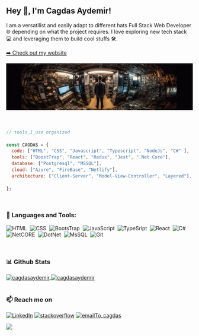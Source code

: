 ## Hey 👋, I'm Cagdas Aydemir!
I am a versatilist and easily adapt to different hats Full Stack Web Developer 🌐 depending on what the project requires. I love exploring new tech stack 💻 and leveraging them to build cool stuffs 🛠️. 
<br/>

<p><a target="_blank" href="https://www.cagdasaydemir.com">➡️ Check out my website</a></p>
<div align="center" > 
<img alt="header" src="https://github.com/cagdasaydemir/cagdasaydemir/blob/main/img/cagdas_An_artistic_image_of_a_person_standing_in_front_of_a_wal_96b0e9de-60f3-4d02-8557-ce8d6490d713.png" />
</div>
<br>
<br/>
  
```javascript
// tools_I_use organized

const CAGDAS = {
  code: ["HTML", "CSS", "Javascript", "Typescript", "NodeJs", "C#" ],
  tools: ["BoostTrap", "React", "Redux", "Jest", ".Net Core"],
  database: ["Postgresql", "MSSQL"],
  cloud: ["Azure", "FireBase", "Netlify"],
  architecture: ["Client-Server", "Model-View-Controller", "Layered"],

};
```
<br/>

### 🔨 Languages and Tools:

![HTML](https://img.shields.io/badge/-HTML-05122A?style=for-the-badge&logo=HTML5&logoColor=E34F26)&nbsp;
![CSS](https://img.shields.io/badge/-CSS-05122A?style=for-the-badge&logo=CSS3&logoColor=239120)&nbsp;
![BootsTrap](https://img.shields.io/badge/-Bootstrap-05122A?style=for-the-badge&logo=bootstrap)&nbsp;
![JavaScript](https://img.shields.io/badge/-JAVASCRIPT-05122A?style=for-the-badge&logo=javascript)&nbsp;
![TypeSript](https://img.shields.io/badge/-TYPESCRIPT-05122A?style=for-the-badge&logo=typescript)&nbsp;
![React](https://img.shields.io/badge/-REACT-05122A?style=for-the-badge&logo=react)&nbsp;
![C#](https://img.shields.io/badge/-CSHARP-05122A?style=for-the-badge&logo=csharp)&nbsp;
![NetCORE](https://img.shields.io/badge/-.NetCore-05122A?style=for-the-badge&logo=dotnet)&nbsp;
![DotNet](https://img.shields.io/badge/-MVC,WEBAPI-05122A?style=for-the-badge&logo=dotnet)&nbsp;
![MsSQL](https://img.shields.io/badge/-MSSQL-05122A?style=for-the-badge&logo=microsoftsqlserver)&nbsp;
![Git](https://img.shields.io/badge/-Git-05122A?style=for-the-badge&logo=git)&nbsp;

<br/>

### 📊 Github Stats

<a href="https://github.com/cagdasaydemir">
  <img height="200" align="center" src="https://github-readme-stats.vercel.app/api?username=cagdasaydemir&show_icons=true&locale=en&&theme=shadow_blue&include_all_commits=true&count_private=true" alt="cagdasaydemir"/>
  <img height="200" align="center" src="https://github-readme-stats.vercel.app/api/top-langs?username=cagdasaydemir&show_icons=true&locale=en&layout=compact&langs_count=7&theme=shadow_blue" alt="cagdasaydemir"/>
</a>

<br/>
<br/>

### 📫 Reach me on

  <a href="https://www.linkedin.com/in/cagdasaydemir/" target="blank"><img align="center" src="https://img.shields.io/badge/linkedin-%230077B5.svg?&style=for-the-badge&logo=linkedin&logoColor=white" alt="LinkedIn" /></a> <a href="https://stackoverflow.com/users/19403181/cjsv0" target="blank"><img align="center" src="https://img.shields.io/badge/Stack_Overflow-FE7A16?style=for-the-badge&logo=stack-overflow&logoColor=white" alt="stackoverflow" /></a> <a href="mailto:ac.cagdasaydemir@gmail.com" target="blank"><img align="center" src="https://img.shields.io/badge/gmail-%23D14836.svg?&style=for-the-badge&logo=gmail&logoColor=white" alt="emailTo_cagdas" /></a>


![](https://komarev.com/ghpvc/?username=cagdasaydemir&style=for-the-badge)
